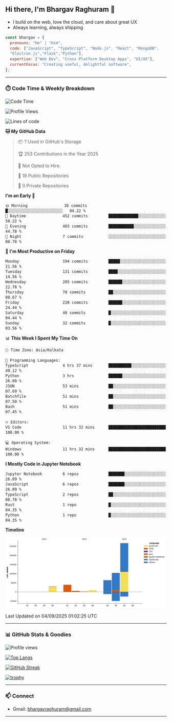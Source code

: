 ## Hi there, I'm Bhargav Raghuram 👋

- I build on the web, love the cloud, and care about great UX
- Always learning, always shipping

```js
const bhargav = {
  pronouns: "He" | "Him",
  code: ["JavaScript", "TypeScript", "Node.js", "React", "MongoDB",
  "Electron.js","Flask","Python"],
  expertise: ["Web Dev", "Cross Platform Desktop Apps", "UI/UX"],
  currentFocus: "Creating useful, delightful software",
};
```

---

### ⏱️ Code Time & Weekly Breakdown
<!--START_SECTION:waka-->
![Code Time](http://img.shields.io/badge/Code%20Time-17%20hrs%2052%20mins-blue)

![Profile Views](http://img.shields.io/badge/Profile%20Views-126-blue)

![Lines of code](https://img.shields.io/badge/From%20Hello%20World%20I%27ve%20Written-516.5%20thousand%20lines%20of%20code-blue)

**🐱 My GitHub Data** 

> 📦 ? Used in GitHub's Storage 
 > 
> 🏆 253 Contributions in the Year 2025
 > 
> 🚫 Not Opted to Hire
 > 
> 📜 19 Public Repositories 
 > 
> 🔑 0 Private Repositories 
 > 
**I'm an Early 🐤** 

```text
🌞 Morning                38 commits          █░░░░░░░░░░░░░░░░░░░░░░░░   04.22 % 
🌆 Daytime                452 commits         █████████████░░░░░░░░░░░░   50.22 % 
🌃 Evening                403 commits         ███████████░░░░░░░░░░░░░░   44.78 % 
🌙 Night                  7 commits           ░░░░░░░░░░░░░░░░░░░░░░░░░   00.78 % 
```
📅 **I'm Most Productive on Friday** 

```text
Monday                   194 commits         █████░░░░░░░░░░░░░░░░░░░░   21.56 % 
Tuesday                  131 commits         ████░░░░░░░░░░░░░░░░░░░░░   14.56 % 
Wednesday                205 commits         ██████░░░░░░░░░░░░░░░░░░░   22.78 % 
Thursday                 78 commits          ██░░░░░░░░░░░░░░░░░░░░░░░   08.67 % 
Friday                   220 commits         ██████░░░░░░░░░░░░░░░░░░░   24.44 % 
Saturday                 40 commits          █░░░░░░░░░░░░░░░░░░░░░░░░   04.44 % 
Sunday                   32 commits          █░░░░░░░░░░░░░░░░░░░░░░░░   03.56 % 
```


📊 **This Week I Spent My Time On** 

```text
🕑︎ Time Zone: Asia/Kolkata

💬 Programming Languages: 
TypeScript               4 hrs 37 mins       ██████████░░░░░░░░░░░░░░░   40.12 % 
Python                   3 hrs               ██████░░░░░░░░░░░░░░░░░░░   26.00 % 
JSON                     53 mins             ██░░░░░░░░░░░░░░░░░░░░░░░   07.69 % 
Batchfile                51 mins             ██░░░░░░░░░░░░░░░░░░░░░░░   07.50 % 
Bash                     51 mins             ██░░░░░░░░░░░░░░░░░░░░░░░   07.45 % 

🔥 Editors: 
VS Code                  11 hrs 32 mins      █████████████████████████   100.00 % 

💻 Operating System: 
Windows                  11 hrs 32 mins      █████████████████████████   100.00 % 
```

**I Mostly Code in Jupyter Notebook** 

```text
Jupyter Notebook         6 repos             ███████░░░░░░░░░░░░░░░░░░   26.09 % 
JavaScript               6 repos             ███████░░░░░░░░░░░░░░░░░░   26.09 % 
TypeScript               2 repos             ██░░░░░░░░░░░░░░░░░░░░░░░   08.70 % 
Rust                     1 repo              █░░░░░░░░░░░░░░░░░░░░░░░░   04.35 % 
Python                   1 repo              █░░░░░░░░░░░░░░░░░░░░░░░░   04.35 % 
```



**Timeline**

![Lines of Code chart](https://raw.githubusercontent.com/BhargavRaghuram/BhargavRaghuram/master/assets/bar_graph.png)


 Last Updated on 04/09/2025 01:02:25 UTC
<!--END_SECTION:waka-->

---

### 📊 GitHub Stats & Goodies

![Profile views](https://komarev.com/ghpvc/?username=BhargavRaghuram)

[![Top Langs](https://github-readme-stats.vercel.app/api/top-langs/?username=BhargavRaghuram&layout=compact)](https://github.com/anuraghazra/github-readme-stats)

[![GitHub Streak](https://streak-stats.demolab.com?user=BhargavRaghuram)](https://github.com/DenverCoder1/github-readme-streak-stats)

[![trophy](https://github-profile-trophy.vercel.app/?username=BhargavRaghuram&theme=algolia&no-frame=true&column=4)](https://github.com/ryo-ma/github-profile-trophy)

---

### 📫 Connect
- Gmail: bhargavraghuram@gmail.com

---




